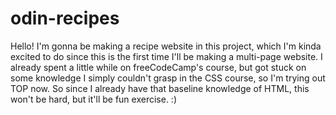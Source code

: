 # odin-recipes
Hello! I'm gonna be making a recipe website in this project, which I'm kinda excited to do since this is the first time I'll be making a multi-page website. I already spent a little while on freeCodeCamp's course, but got stuck on some knowledge I simply couldn't grasp in the CSS course, so I'm trying out TOP now. So since I already have that baseline knowledge of HTML, this won't be hard, but it'll be fun exercise. :)